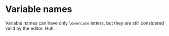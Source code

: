 # Variable names

Variable names can have only `lowercase` letters, but they are still considered valid by the editor. Huh.